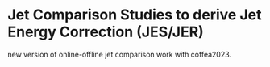 # Jet Comparison Studies to derive Jet Energy Correction (JES/JER)

new version of online-offline jet comparison work with coffea2023.
